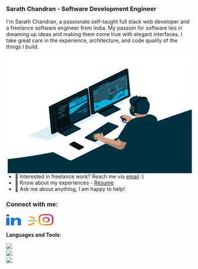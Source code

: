 ### Sarath Chandran - Software Development Engineer

<!--
**sarathpattambi/sarathpattambi** is a ✨ _special_ ✨ repository because its `README.md` (this file) appears on your GitHub profile.
-->

I'm Sarath Chandran, a passionate self-taught full stack web developer and a freelance software engineer from India. My passion for software lies in dreaming up ideas and making them come true with elegant interfaces. I take great care in the experience, architecture, and code quality of the things I build.

  <img align="right" alt="GIF" src="https://github.com/malik-dinar/malik-dinar/blob/main/code.gif" width="500" height="320" />
  
- 💼 Interested in freelance work? Reach me via [email](mailto:sarathpattambi2013@gmail.com) :)
- 📄 Know about my experiences - [Resume](https://drive.google.com/file/d/1TAkjvxYKXvf4M7H7Obi_fkLokuA1RARs/view?usp=sharing)
- 💬 Ask me about anything, I am happy to help!

<h3 align="left">Connect with me:</h3>
<p align="left">
  <a href="https://www.linkedin.com/in/sarath-chandran-ab5b74295/" target="_blank"><img src="https://raw.githubusercontent.com/teamedwardforever/Readme-Generator/71f25dd8b98329b168142a6b782a107b75eab178/svg/Social/linked-in-alt.svg" alt="LinkedIn" height="30" width="40" /></a>
  <a href="https://leetcode.com/sarathpattambi2013/" target="_blank"><img src="https://raw.githubusercontent.com/teamedwardforever/Readme-Generator/71f25dd8b98329b168142a6b782a107b75eab178/svg/Social/leet-code.svg" alt="LeetCode" height="30" width="40" /></a>
  <a href="https://www.instagram.com/_____sa_ra_th___/" target="_blank"><img src="https://raw.githubusercontent.com/teamedwardforever/Readme-Generator/71f25dd8b98329b168142a6b782a107b75eab178/svg/Social/instagram.svg" alt="Instagram" height="30" width="40" /></a>
</p>



**Languages and Tools:**  

<a><img src="https://skillicons.dev/icons?i=nodejs,mongodb,js,ts,express" /></a> <br/>
<a><img src="https://skillicons.dev/icons?i=aws,firebase,git,react,redux" /></a>
 <br/>
<a><img src="https://skillicons.dev/icons?i=postman,netlify,figma,nginx" /></a>



